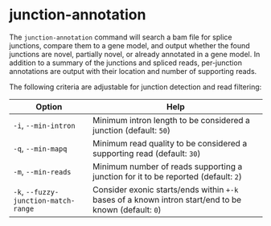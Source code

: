 # junction-annotation

The `junction-annotation` command will search a bam file for splice junctions, compare them to a gene model, and output whether the found junctions are novel, partially novel, or already annotated in a gene model. In addition to a summary of the junctions and spliced reads, per-junction annotations are output with their location and number of supporting reads.

The following criteria are adjustable for junction detection and read filtering:

| Option                               | Help                                                                                                  |
| ------------------------------------ | ----------------------------------------------------------------------------------------------------- |
| `-i`, `--min-intron`                 | Minimum intron length to be considered a junction (default: `50`)                                     |
| `-q`, `--min-mapq`                   | Minimum read quality to be considered a supporting read (default: `30`)                               |
| `-m`, `--min-reads`                  | Minimum number of reads supporting a junction for it to be reported (default: `2`)                    |
| `-k`, `--fuzzy-junction-match-range` | Consider exonic starts/ends within `+-k` bases of a known intron start/end to be known (default: `0`) |
